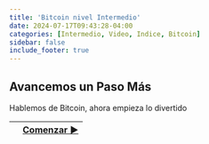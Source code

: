 ```yaml
---
title: 'Bitcoin nivel Intermedio'
date: 2024-07-17T09:43:28-04:00
categories: [Intermedio, Video, Indice, Bitcoin]
sidebar: false 
include_footer: true
---
```


## Avancemos un Paso Más

Hablemos de Bitcoin, ahora empieza lo divertido

|   | [Comenzar ▶](/Intermediate/bitcoin_derechos_humanos/) |
| :------------- | --------------: |